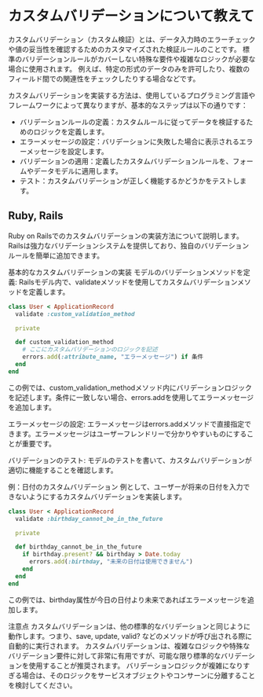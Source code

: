 # カスタムバリデーションについて教えて

カスタムバリデーション（カスタム検証）とは、データ入力時のエラーチェックや値の妥当性を確認するためのカスタマイズされた検証ルールのことです。
標準のバリデーションルールがカバーしない特殊な要件や複雑なロジックが必要な場合に使用されます。
例えば、特定の形式のデータのみを許可したり、複数のフィールド間での関連性をチェックしたりする場合などです。

カスタムバリデーションを実装する方法は、使用しているプログラミング言語やフレームワークによって異なりますが、基本的なステップは以下の通りです：

- バリデーションルールの定義：カスタムルールに従ってデータを検証するためのロジックを定義します。
- エラーメッセージの設定：バリデーションに失敗した場合に表示されるエラーメッセージを設定します。
- バリデーションの適用：定義したカスタムバリデーションルールを、フォームやデータモデルに適用します。
- テスト：カスタムバリデーションが正しく機能するかどうかをテストします。

## Ruby, Rails

Ruby on Railsでのカスタムバリデーションの実装方法について説明します。Railsは強力なバリデーションシステムを提供しており、独自のバリデーションルールを簡単に追加できます。

基本的なカスタムバリデーションの実装
モデルのバリデーションメソッドを定義:
Railsモデル内で、validateメソッドを使用してカスタムバリデーションメソッドを定義します。

```ruby
class User < ApplicationRecord
  validate :custom_validation_method

  private

  def custom_validation_method
    # ここにカスタムバリデーションのロジックを記述
    errors.add(:attribute_name, "エラーメッセージ") if 条件
  end
end
```

この例では、custom_validation_methodメソッド内にバリデーションロジックを記述します。条件に一致しない場合、errors.addを使用してエラーメッセージを追加します。

エラーメッセージの設定:
エラーメッセージはerrors.addメソッドで直接指定できます。エラーメッセージはユーザーフレンドリーで分かりやすいものにすることが重要です。

バリデーションのテスト:
モデルのテストを書いて、カスタムバリデーションが適切に機能することを確認します。

例：日付のカスタムバリデーション
例として、ユーザーが将来の日付を入力できないようにするカスタムバリデーションを実装します。

```ruby
class User < ApplicationRecord
  validate :birthday_cannot_be_in_the_future

  private

  def birthday_cannot_be_in_the_future
    if birthday.present? && birthday > Date.today
      errors.add(:birthday, "未来の日付は使用できません")
    end
  end
end
```

この例では、birthday属性が今日の日付より未来であればエラーメッセージを追加します。

注意点
カスタムバリデーションは、他の標準的なバリデーションと同じように動作します。つまり、save, update, valid? などのメソッドが呼び出される際に自動的に実行されます。
カスタムバリデーションは、複雑なロジックや特殊なバリデーション要件に対して非常に有用ですが、可能な限り標準的なバリデーションを使用することが推奨されます。
バリデーションロジックが複雑になりすぎる場合は、そのロジックをサービスオブジェクトやコンサーンに分離することを検討してください。
